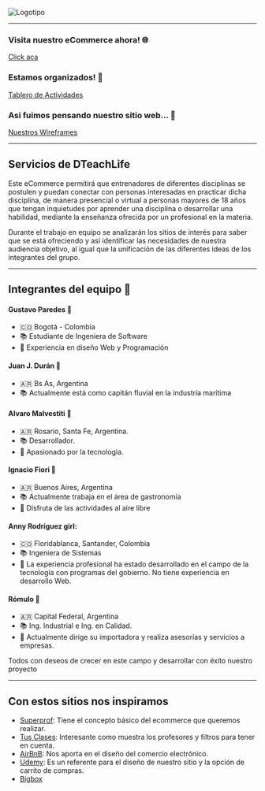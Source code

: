 ![Logotipo](https://github.com/alvaarom/grupo_4_dteachlife/blob/main/public/images/logo.png)
___
### Visita nuestro eCommerce ahora! :globe_with_meridians:
[Click aca](https://dteachlife.onrender.com)

### Estamos organizados! :muscle:
[Tablero de Actividades](https://amalvestiti.atlassian.net/jira/software/projects/DTEC/boards/3/roadmap)

### Asi fuimos pensando nuestro sitio web... :exploding_head:
[Nuestros Wireframes](https://github.com/alvaarom/grupo_4_dteachlife/blob/main/DTechLife---Wireframe.pdf)
___
## Servicios de DTeachLife

Este eCommerce permitirá que entrenadores de diferentes disciplinas se postulen y puedan conectar con personas interesadas en practicar dicha disciplina, de manera presencial o virtual a personas mayores de 18 años que tengan inquietudes por aprender una disciplina o desarrollar una habilidad, mediante la enseñanza ofrecida por un profesional en la materia.

Durante el trabajo en equipo se analizarán los sitios de interés para saber que se está ofreciendo y así identificar las necesidades de nuestra audiencia objetivo, al igual que la unificación de las diferentes ideas de los integrantes del grupo.
___
## Integrantes del equipo :busts_in_silhouette:

#### Gustavo Paredes :boy:
  - :colombia: Bogotá - Colombia
  - :books: Estudiante de Ingeniera de Software
  - :raised_hands: Experiencia en diseño Web y Programación

#### Juan J. Durán :boy:
  - :argentina: Bs As, Argentina
  - :books: Actualmente está como capitán fluvial en la industría marítima

#### Alvaro Malvestiti :boy:
  - :argentina: Rosario, Santa Fe, Argentina.
  - :books: Desarrollador.
  - :raised_hands: Apasionado por la tecnologia.

#### Ignacio Fiori :boy:
  - :argentina: Buenos Aires, Argentina
  - :books: Actualmente trabaja en el área de gastronomía
  - :raised_hands: Disfruta de las actividades al aire libre

#### Anny Rodríguez girl:
  - :colombia: Floridablanca, Santander, Colombia
  - :books: Ingeniera de Sistemas
  - :raised_hands: La experiencia profesional ha estado desarrollado en el campo de la tecnología con programas del gobierno. No tiene experiencia en desarrollo Web.

#### Rómulo :boy:
  - :argentina: Capital Federal, Argentina
  - :books: Ing. Industrial e Ing. en Calidad.
  - :raised_hands: Actualmente dirige su importadora y realiza asesorías y servicios a empresas.

Todos con deseos de crecer en este campo y desarrollar con éxito nuestro proyecto
___
## Con estos sitios nos inspiramos
  - [Superprof](https://www.superprof.com/): Tiene el concepto básico del ecommerce que queremos realizar.
  - [Tus Clases](https://www.tusclases.com.ar/): Interesante como muestra los profesores y filtros para tener en cuenta.
  - [AirBnB](https://www.airbnb.com/): Nos aporta en el diseño del comercio electrónico.
  - [Udemy](https://www.udemy.com/): Es un referente para el diseño de nuestro sitio y la opción de carrito de compras.
  - [Bigbox](https://www.bigbox.com.ar/)
